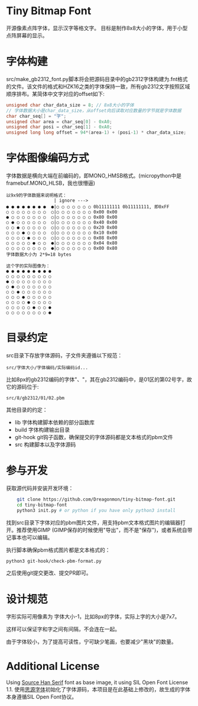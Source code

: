 # Tiny Bitmap Font
开源像素点阵字体，显示汉字等格文字。
目标是制作8x8大小的字体，用于小型点阵屏幕的显示。

# 字体构建
src/make_gb2312_font.py脚本将会把源码目录中的gb2312字体构建为.fnt格式的文件。该文件的格式和HZK16之类的字体保持一致，所有gb2312文字按照区域顺序排布。某简体中文字对应的offset如下:

```c
unsigned char char_data_size = 8; // 8x8大小的字体
// 字体数据大小是char_data_size，从offset向后读取对应数量的字节就是字体数据
char char_seq[] = "字";
unsigned char area = char_seq[0] - 0xA0;
unsigned char posi = char_seq[1] - 0xA0;
unsigned long long offset = 94*(area-1) + (posi-1) * char_data_size;
```

# 字体图像编码方式
字体数据是横向大端在前编码的，即MONO_HMSB格式。(micropython中是framebuf.MONO_HLSB，我也很懵逼)

```
以9x9的字体数据来说明格式：
                  | ignore ---> 
● ● ● ● ● ● ● ●  ●|○ ○ ○ ○ ○ ○ ○ 0b11111111 0b11111111, 即0xFF
○ ○ ○ ○ ○ ○ ○ ○  ○|○ ○ ○ ○ ○ ○ ○ 0x00 0x00
● ○ ○ ○ ○ ○ ○ ○  ○|○ ○ ○ ○ ○ ○ ○ 0x80 0x00
○ ● ○ ○ ○ ○ ○ ○  ○|○ ○ ○ ○ ○ ○ ○ 0x40 0x00
○ ○ ● ○ ○ ○ ○ ○  ○|○ ○ ○ ○ ○ ○ ○ 0x20 0x00
○ ○ ○ ● ○ ○ ○ ○  ○|○ ○ ○ ○ ○ ○ ○ 0x10 0x00
○ ○ ○ ○ ● ○ ○ ○  ○|○ ○ ○ ○ ○ ○ ○ 0x08 0x00
○ ○ ○ ○ ○ ● ○ ○  ●|○ ○ ○ ○ ○ ○ ○ 0x04 0x80
○ ○ ○ ○ ○ ○ ○ ○  ●|○ ○ ○ ○ ○ ○ ○ 0x00 0x80
字体数据大小为 2*9=18 bytes
```

```
这个字的实际图像为：
● ● ● ● ● ● ● ● ●
○ ○ ○ ○ ○ ○ ○ ○ ○
● ○ ○ ○ ○ ○ ○ ○ ○
○ ● ○ ○ ○ ○ ○ ○ ○
○ ○ ● ○ ○ ○ ○ ○ ○
○ ○ ○ ● ○ ○ ○ ○ ○
○ ○ ○ ○ ● ○ ○ ○ ○
○ ○ ○ ○ ○ ● ○ ○ ●
○ ○ ○ ○ ○ ○ ○ ○ ●
```

# 目录约定
src目录下存放字体源码，子文件夹遵循以下规范：

```src/字体大小/字体编码/实际编码id...```

比如8px的gb2312编码的字体"、"，其在gb2312编码中，是01区的第02号字，故它的源码位于:

```src/8/gb2312/01/02.pbm```

其他目录的约定：
- lib 字体构建脚本依赖的部分函数库
- build 字体构建输出目录
- git-hook git钩子函数，确保提交的字体源码都是文本格式的pbm文件
- src 构建脚本以及字体源码

# 参与开发
获取源代码并安装开发环境：


```bash
    git clone https://github.com/Dreagonmon/tiny-bitmap-font.git
    cd tiny-bitmap-font
    python3 init.py # or python if you have only python3 install
```

找到src目录下字体对应的pbm图片文件，用支持pbm文本格式图片的编辑器打开。推荐使用GIMP (GIMP保存的时候使用"导出"，而不是"保存")，或者系统自带记事本也可以编辑。

执行脚本确保pbm格式图片都是文本格式的：

```bash
python3 git-hook/check-pbm-format.py
```

之后使用git提交更改、提交PR即可。

# 设计规范
字形实际可用像素为 字体大小-1，比如8px的字体，实际上字的大小是7x7。

这样可以保证字和字之间有间隔，不会连在一起。

由于字体较小，为了提高可读性，宁可缺少笔画，也要减少"黑块"的数量。

# Additional License
Using [Source Han Serif](https://github.com/adobe-fonts/source-han-serif/) font as base image, it using SIL Open Font License 1.1.
使用[思源字体](https://github.com/adobe-fonts/source-han-serif/)初始化了字体源码，本项目是在此基础上修改的，故生成的字体本身遵循SIL Open Font协议。
